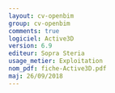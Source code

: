 ```yaml
---
layout: cv-openbim
group: cv-openbim
comments: true
logiciel: Active3D
version: 6.9
editeur: Sopra Steria
usage_metier: Exploitation
nom_pdf: fiche-Active3D.pdf
maj: 26/09/2018
---
```


